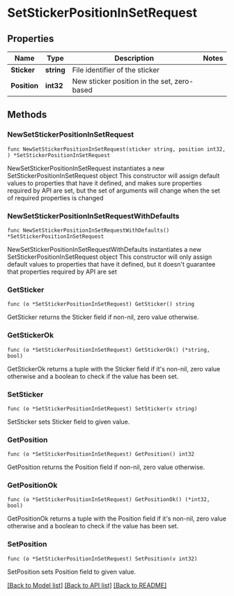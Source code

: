 # SetStickerPositionInSetRequest

## Properties

Name | Type | Description | Notes
------------ | ------------- | ------------- | -------------
**Sticker** | **string** | File identifier of the sticker | 
**Position** | **int32** | New sticker position in the set, zero-based | 

## Methods

### NewSetStickerPositionInSetRequest

`func NewSetStickerPositionInSetRequest(sticker string, position int32, ) *SetStickerPositionInSetRequest`

NewSetStickerPositionInSetRequest instantiates a new SetStickerPositionInSetRequest object
This constructor will assign default values to properties that have it defined,
and makes sure properties required by API are set, but the set of arguments
will change when the set of required properties is changed

### NewSetStickerPositionInSetRequestWithDefaults

`func NewSetStickerPositionInSetRequestWithDefaults() *SetStickerPositionInSetRequest`

NewSetStickerPositionInSetRequestWithDefaults instantiates a new SetStickerPositionInSetRequest object
This constructor will only assign default values to properties that have it defined,
but it doesn't guarantee that properties required by API are set

### GetSticker

`func (o *SetStickerPositionInSetRequest) GetSticker() string`

GetSticker returns the Sticker field if non-nil, zero value otherwise.

### GetStickerOk

`func (o *SetStickerPositionInSetRequest) GetStickerOk() (*string, bool)`

GetStickerOk returns a tuple with the Sticker field if it's non-nil, zero value otherwise
and a boolean to check if the value has been set.

### SetSticker

`func (o *SetStickerPositionInSetRequest) SetSticker(v string)`

SetSticker sets Sticker field to given value.


### GetPosition

`func (o *SetStickerPositionInSetRequest) GetPosition() int32`

GetPosition returns the Position field if non-nil, zero value otherwise.

### GetPositionOk

`func (o *SetStickerPositionInSetRequest) GetPositionOk() (*int32, bool)`

GetPositionOk returns a tuple with the Position field if it's non-nil, zero value otherwise
and a boolean to check if the value has been set.

### SetPosition

`func (o *SetStickerPositionInSetRequest) SetPosition(v int32)`

SetPosition sets Position field to given value.



[[Back to Model list]](../README.md#documentation-for-models) [[Back to API list]](../README.md#documentation-for-api-endpoints) [[Back to README]](../README.md)


